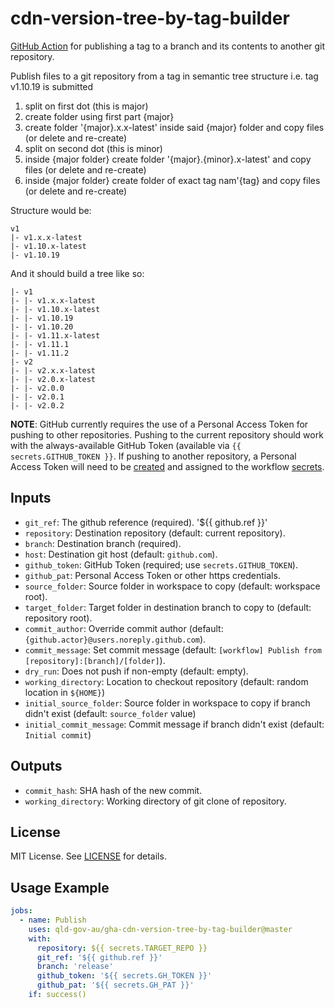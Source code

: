 cdn-version-tree-by-tag-builder
==============

[GitHub Action](https://github.com/features/actions) for publishing a tag to a branch
and its contents to another git repository.

Publish files to a git repository from a tag in semantic tree structure
i.e. tag v1.10.19 is submitted
1. split on first dot (this is major)
2. create folder using first part {major}
3. create folder '{major}.x.x-latest' inside said {major} folder and copy files (or delete and re-create)
4. split on second dot (this is minor)
6. inside {major folder} create folder '{major}.{minor}.x-latest' and copy files (or delete and re-create)
7. inside {major folder} create folder of exact tag nam'{tag} and copy files (or delete and re-create)

Structure would be:
```text
v1
|- v1.x.x-latest
|- v1.10.x-latest
|- v1.10.19
```

And it should build a tree like so:
```text
|- v1
|- |- v1.x.x-latest
|- |- v1.10.x-latest
|- |- v1.10.19
|- |- v1.10.20
|- |- v1.11.x-latest
|- |- v1.11.1
|- |- v1.11.2
|- v2
|- |- v2.x.x-latest
|- |- v2.0.x-latest
|- |- v2.0.0
|- |- v2.0.1
|- |- v2.0.2
```

**NOTE**: GitHub currently requires the use of a Personal Access Token for
pushing to other repositories. Pushing to the current repository should work
with the always-available GitHub Token (available via
`{{ secrets.GITHUB_TOKEN }}`. If pushing to another repository, a Personal
Access Token will need to be [created](https://help.github.com/en/articles/creating-a-personal-access-token-for-the-command-line) and assigned to the
workflow [secrets](https://help.github.com/en/articles/virtual-environments-for-github-actions#creating-and-using-secrets-encrypted-variables).

Inputs
------

- `git_ref`: The github reference (required). '${{ github.ref }}'
- `repository`: Destination repository (default: current repository).
- `branch`: Destination branch (required).
- `host`: Destination git host (default: `github.com`).
- `github_token`: GitHub Token (required; use `secrets.GITHUB_TOKEN`).
- `github_pat`: Personal Access Token or other https credentials.
- `source_folder`: Source folder in workspace to copy (default: workspace root).
- `target_folder`: Target folder in destination branch to copy to (default: repository root).
- `commit_author`: Override commit author (default: `{github.actor}@users.noreply.github.com`).
- `commit_message`: Set commit message (default: `[workflow] Publish from [repository]:[branch]/[folder]`).
- `dry_run`: Does not push if non-empty (default: empty).
- `working_directory`: Location to checkout repository (default: random location in `${HOME}`)
- `initial_source_folder`: Source folder in workspace to copy if branch didn't exist (default: `source_folder` value)
- `initial_commit_message`: Commit message if branch didn't exist (default: `Initial commit`)

Outputs
-------

- `commit_hash`: SHA hash of the new commit.
- `working_directory`: Working directory of git clone of repository.

License
-------

MIT License. See [LICENSE](LICENSE) for details.

Usage Example
-------------

```yaml
jobs:
  - name: Publish
    uses: qld-gov-au/gha-cdn-version-tree-by-tag-builder@master
    with:
      repository: ${{ secrets.TARGET_REPO }}
      git_ref: '${{ github.ref }}'
      branch: 'release'
      github_token: '${{ secrets.GH_TOKEN }}'
      github_pat: '${{ secrets.GH_PAT }}'
    if: success()
```
